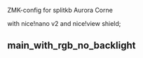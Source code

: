 
ZMK-config for splitkb Aurora Corne

with nice!nano v2 and nice!view shield;

##  main_with_rgb_no_backlight
